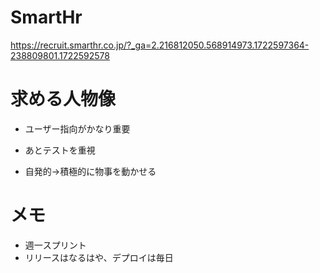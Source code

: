 # SmartHr

https://recruit.smarthr.co.jp/?_ga=2.216812050.568914973.1722597364-238809801.1722592578

# 求める人物像

- ユーザー指向がかなり重要
- あとテストを重視

- 自発的→積極的に物事を動かせる

# メモ
- 週一スプリント
- リリースはなるはや、デプロイは毎日
